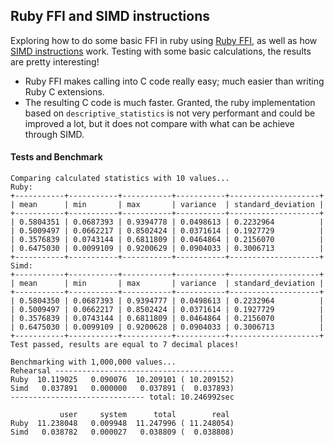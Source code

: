 ## Ruby FFI and SIMD instructions 

Exploring how to do some basic FFI in ruby using [Ruby
FFI](https://github.com/ffi/ffi), as well as how [SIMD
instructions](https://en.wikipedia.org/wiki/SIMD) work. Testing with some basic
calculations, the results are pretty interesting!

- Ruby FFI makes calling into C code really easy; much easier than writing Ruby
  C extensions.
- The resulting C code is much faster. Granted, the ruby implementation based on
  `descriptive_statistics` is not very performant and could be improved a lot,
  but it does not compare with what can be achieve through SIMD.

#### Tests and Benchmark

```
Comparing calculated statistics with 10 values...
Ruby:
+-----------+-----------+-----------+-----------+--------------------+
| mean      | min       | max       | variance  | standard_deviation |
+-----------+-----------+-----------+-----------+--------------------+
| 0.5804351 | 0.0687393 | 0.9394778 | 0.0498613 | 0.2232964          |
| 0.5009497 | 0.0662217 | 0.8502424 | 0.0371614 | 0.1927729          |
| 0.3576839 | 0.0743144 | 0.6811809 | 0.0464864 | 0.2156070          |
| 0.6475030 | 0.0099109 | 0.9200629 | 0.0904033 | 0.3006713          |
+-----------+-----------+-----------+-----------+--------------------+
Simd:
+-----------+-----------+-----------+-----------+--------------------+
| mean      | min       | max       | variance  | standard_deviation |
+-----------+-----------+-----------+-----------+--------------------+
| 0.5804350 | 0.0687393 | 0.9394777 | 0.0498613 | 0.2232964          |
| 0.5009497 | 0.0662217 | 0.8502424 | 0.0371614 | 0.1927729          |
| 0.3576839 | 0.0743144 | 0.6811809 | 0.0464864 | 0.2156070          |
| 0.6475030 | 0.0099109 | 0.9200628 | 0.0904033 | 0.3006713          |
+-----------+-----------+-----------+-----------+--------------------+
Test passed, results are equal to 7 decimal places!

Benchmarking with 1,000,000 values...
Rehearsal ----------------------------------------
Ruby  10.119025   0.090076  10.209101 ( 10.209152)
Simd   0.037891   0.000000   0.037891 (  0.037893)
------------------------------ total: 10.246992sec

           user     system      total        real
Ruby  11.238048   0.009948  11.247996 ( 11.248054)
Simd   0.038782   0.000027   0.038809 (  0.038808)

```
